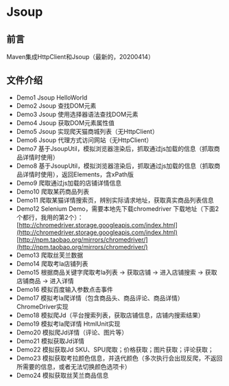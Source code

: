 # Jsoup 

## 前言 ##
Maven集成HttpClient和Jsoup（最新的，20200414）

## 文件介绍
- Demo1
Jsoup HelloWorld
- Demo2
Jsoup 查找DOM元素
- Demo3
Jsoup 使用选择器语法查找DOM元素
- Demo4
Jsoup 获取DOM元素属性值
- Demo5
Jsoup 实现爬天猫商城列表（无HttpClient）
- Demo6
Jsoup 代理方式访问网站（无HttpClient）
- Demo7
基于JsoupUtil，模拟浏览器渲染后，抓取通过js加载的信息（抓取商品详情时使用）
- Demo8
基于JsoupUtil，模拟浏览器渲染后，抓取通过js加载的信息（抓取商品详情时使用），返回Elements，含xPath版
- Demo9
爬取通过js加载的店铺详情信息
- Demo10
爬取某药商品列表
- Demo11
爬取某猫详情搜索页，辨别实际请求地址，获取真实商品列表信息
- Demo12
Selenium Demo，需要本地先下载chromedriver
下载地址（下面2个都行，我用的第2个）：
[http://chromedriver.storage.googleapis.com/index.html](http://chromedriver.storage.googleapis.com/index.html)
[http://npm.taobao.org/mirrors/chromedriver/](http://npm.taobao.org/mirrors/chromedriver/)
- Demo13
爬取丝芙兰数据
- Demo14
爬取考la店铺列表
- Demo15
根据商品关键字爬取考la列表 -> 获取店铺 -> 进入店铺搜索 -> 获取店铺商品 -> 进入详情
- Demo16
模拟百度输入参数点击事件
- Demo17
模拟考la爬详情（包含商品头、商品评论、商品详情） ChromeDriver实现
- Demo18
模拟爬Jd（平台搜索列表，获取店铺信息，店铺内搜索结果）
- Demo19
模拟考la爬详情 HtmlUnit实现
- Demo20
模拟爬Jd详情（评论、图片等）
- Demo21
模拟获取Jd详情
- Demo22
模拟获取Jd SKU、SPU爬取；价格获取；图片获取；评论获取；
- Demo23
模拟获取考拉颜色信息，并迭代颜色（多次执行会出现反爬，不返回所需要的信息，或者无法切换颜色选项卡）
- Demo24
模拟获取丝芙兰商品信息






